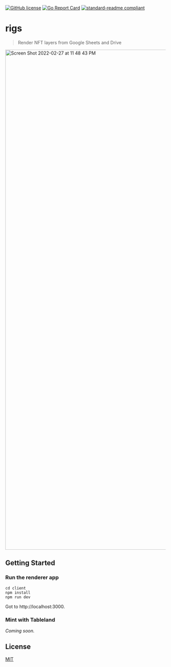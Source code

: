 [![GitHub license](https://img.shields.io/github/license/tablelandnetwork/rigs.svg?style=popout-square)](./LICENSE)
[![Go Report Card](https://goreportcard.com/badge/github.com/tablelandnetwork/rigs?style=flat-square)](https://goreportcard.com/report/github.com/tablelandnetwork/rigs?style=flat-square)
[![standard-readme compliant](https://img.shields.io/badge/readme%20style-standard-brightgreen.svg?style=popout-square)](https://github.com/RichardLitt/standard-readme)

# rigs

> Render NFT layers from Google Sheets and Drive

<img width="1570" alt="Screen Shot 2022-02-27 at 11 48 43 PM" src="https://user-images.githubusercontent.com/361000/155944700-ac752304-52d9-4c27-8caa-a29918ca1934.png">

## Getting Started

### Run the renderer app

```shell
cd client
npm install
npm run dev
````

Got to http://localhost:3000.

### Mint with Tableland

_Coming soon._

## License

[MIT](LICENSE)
